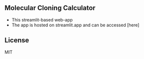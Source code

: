 ## Molecular Cloning Calculator

* This streamlit-based web-app 
* The app is hosted on streamlit.app and can be accessed [here]


## License

MIT



